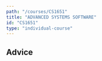 ```yaml
---
path: "/courses/CS1651"
title: "ADVANCED SYSTEMS SOFTWARE"
id: "CS1651"
type: "individual-course"
---
```


## Advice

